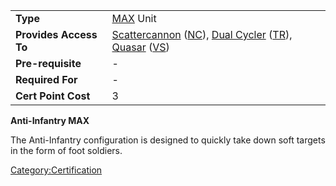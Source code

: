 |                        |                                                                                                                                                                                                                          |
| ---------------------- | ------------------------------------------------------------------------------------------------------------------------------------------------------------------------------------------------------------------------ |
| **Type**               | [MAX](../items/Mechanized_Assault_Exo-Suit.md) Unit                                                                                                                                                                      |
| **Provides Access To** | [Scattercannon](../items/Scattercannon.md) ([NC](../etc/New_Conglomerate.md)), [Dual Cycler](../items/Dual-Cycler.md) ([TR](../etc/Terran_Republic.md)), [Quasar](../items/Quasar.md) ([VS](../etc/Vanu_Sovereignty.md)) |
| **Pre-requisite**      | \-                                                                                                                                                                                                                       |
| **Required For**       | \-                                                                                                                                                                                                                       |
| **Cert Point Cost**    | 3                                                                                                                                                                                                                        |

**Anti-Infantry MAX**

The Anti-Infantry configuration is designed to quickly take down soft
targets in the form of foot soldiers.

[Category:Certification](../Category:Certification.md)

